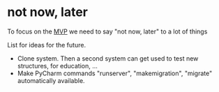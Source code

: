 # not now, later

To focus on the [MVP](https://en.wikipedia.org/wiki/Minimum_viable_product) we 
need to say "not now, later" to a lot of things

List for ideas for the future.

* Clone system. Then a second system can get used to test new structures, for education, ...
* Make PyCharm commands "runserver", "makemigration", "migrate" automatically available.

